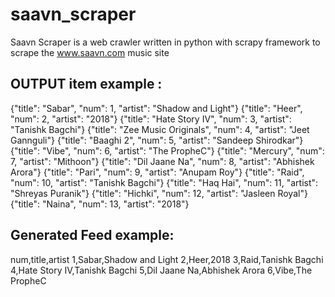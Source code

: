 # saavn_scraper
Saavn Scraper is a web crawler written in python with scrapy framework to scrape the www.saavn.com music site



OUTPUT item example :
------------
{"title": "Sabar", "num": 1, "artist": "Shadow and Light"}
{"title": "Heer", "num": 2, "artist": "2018"}
{"title": "Hate Story IV", "num": 3, "artist": "Tanishk Bagchi"}
{"title": "Zee Music Originals", "num": 4, "artist": "Jeet Gannguli"}
{"title": "Baaghi 2", "num": 5, "artist": "Sandeep Shirodkar"}
{"title": "Vibe", "num": 6, "artist": "The PropheC"}
{"title": "Mercury", "num": 7, "artist": "Mithoon"}
{"title": "Dil Jaane Na", "num": 8, "artist": "Abhishek Arora"}
{"title": "Pari", "num": 9, "artist": "Anupam Roy"}
{"title": "Raid", "num": 10, "artist": "Tanishk Bagchi"}
{"title": "Haq Hai", "num": 11, "artist": "Shreyas Puranik"}
{"title": "Hichki", "num": 12, "artist": "Jasleen Royal"}
{"title": "Naina", "num": 13, "artist": "2018"}


Generated Feed example:
------------------------

num,title,artist
1,Sabar,Shadow and Light
2,Heer,2018
3,Raid,Tanishk Bagchi
4,Hate Story IV,Tanishk Bagchi
5,Dil Jaane Na,Abhishek Arora
6,Vibe,The PropheC